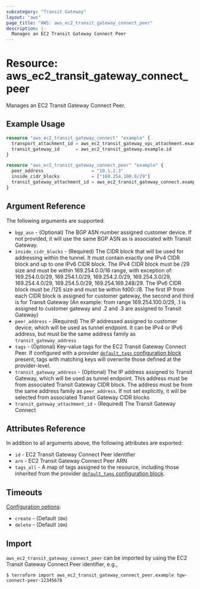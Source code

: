 ```yaml
---
subcategory: "Transit Gateway"
layout: "aws"
page_title: "AWS: aws_ec2_transit_gateway_connect_peer"
description: |-
  Manages an EC2 Transit Gateway Connect Peer
---
```


# Resource: aws_ec2_transit_gateway_connect_peer

Manages an EC2 Transit Gateway Connect Peer.

## Example Usage

```terraform
resource "aws_ec2_transit_gateway_connect" "example" {
  transport_attachment_id = aws_ec2_transit_gateway_vpc_attachment.example.id
  transit_gateway_id      = aws_ec2_transit_gateway.example.id
}

resource "aws_ec2_transit_gateway_connect_peer" "example" {
  peer_address                  = "10.1.2.3"
  inside_cidr_blocks            = ["169.254.100.0/29"]
  transit_gateway_attachment_id = aws_ec2_transit_gateway_connect.example.id
}
```

## Argument Reference

The following arguments are supported:

* `bgp_asn` - (Optional) The BGP ASN number assigned customer device. If not provided, it will use the same BGP ASN as is associated with Transit Gateway.
* `inside_cidr_blocks` - (Required) The CIDR block that will be used for addressing within the tunnel. It must contain exactly one IPv4 CIDR block and up to one IPv6 CIDR block. The IPv4 CIDR block must be /29 size and must be within 169.254.0.0/16 range, with exception of: 169.254.0.0/29, 169.254.1.0/29, 169.254.2.0/29, 169.254.3.0/29, 169.254.4.0/29, 169.254.5.0/29, 169.254.169.248/29. The IPv6 CIDR block must be /125 size and must be within fd00::/8. The first IP from each CIDR block is assigned for customer gateway, the second and third is for Transit Gateway (An example: from range 169.254.100.0/29, .1 is assigned to customer gateway and .2 and .3 are assigned to Transit Gateway)
* `peer_address` - (Required) The IP addressed assigned to customer device, which will be used as tunnel endpoint. It can be IPv4 or IPv6 address, but must be the same address family as `transit_gateway_address`
* `tags` - (Optional) Key-value tags for the EC2 Transit Gateway Connect Peer. If configured with a provider [`default_tags` configuration block](https://registry.terraform.io/providers/hashicorp/aws/latest/docs#default_tags-configuration-block) present, tags with matching keys will overwrite those defined at the provider-level.
* `transit_gateway_address` - (Optional) The IP address assigned to Transit Gateway, which will be used as tunnel endpoint. This address must be from associated Transit Gateway CIDR block. The address must be from the same address family as `peer_address`. If not set explicitly, it will be selected from associated Transit Gateway CIDR blocks
* `transit_gateway_attachment_id` - (Required) The Transit Gateway Connect

## Attributes Reference

In addition to all arguments above, the following attributes are exported:

* `id` - EC2 Transit Gateway Connect Peer identifier
* `arn` - EC2 Transit Gateway Connect Peer ARN
* `tags_all` - A map of tags assigned to the resource, including those inherited from the provider [`default_tags` configuration block](https://registry.terraform.io/providers/hashicorp/aws/latest/docs#default_tags-configuration-block).

## Timeouts

[Configuration options](https://developer.hashicorp.com/terraform/language/resources/syntax#operation-timeouts):

- `create` - (Default `10m`)
- `delete` - (Default `10m`)

## Import

`aws_ec2_transit_gateway_connect_peer` can be imported by using the EC2 Transit Gateway Connect Peer identifier, e.g.,

```
$ terraform import aws_ec2_transit_gateway_connect_peer.example tgw-connect-peer-12345678
```

<!-- cache-key: cdktf-0.17.0-pre.15 input-1f5256822c622c77c21ea6bcc2a5888752a92236b8b89351636b84119799598d -->
